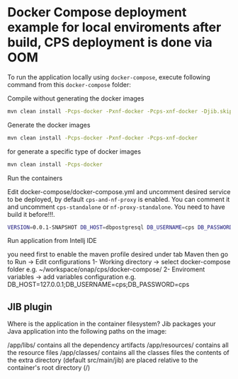 # Docker Compose deployment example for local enviroments after build, CPS deployment is done via OOM

To run the application locally using `docker-compose`, execute following command from this `docker-compose` folder:

Compile without generating the docker images

```bash
mvn clean install -Pcps-docker -Pxnf-docker -Pcps-xnf-docker -Djib.skip
```

Generate the docker images

```bash
mvn clean install -Pcps-docker -Pxnf-docker -Pcps-xnf-docker
```

for generate a specific type of docker images

```bash
mvn clean install -Pcps-docker
```

Run the containers

Edit docker-compose/docker-compose.yml and uncomment desired service to be deployed, by default ``cps-and-nf-proxy`` is enabled.
You can comment it and uncomment ``cps-standalone`` or ``nf-proxy-standalone``. 
You need to have build it before!!!.

```bash
VERSION=0.0.1-SNAPSHOT DB_HOST=dbpostgresql DB_USERNAME=cps DB_PASSWORD=cps docker-compose up -d
```

Run application from Intellj IDE

you need first to enable the maven profile desired under tab Maven
then go to Run -> Edit configurations
 1- Working directory -> select docker-compose folder e.g.  ~/workspace/onap/cps/docker-compose/
 2- Enviroment variables -> add variables configuration e.g. DB_HOST=127.0.0.1;DB_USERNAME=cps;DB_PASSWORD=cps

JIB plugin
----------

Where is the application in the container filesystem?
Jib packages your Java application into the following paths on the image:

/app/libs/ contains all the dependency artifacts
/app/resources/ contains all the resource files
/app/classes/ contains all the classes files
the contents of the extra directory (default src/main/jib) are placed relative to the container's root directory (/)